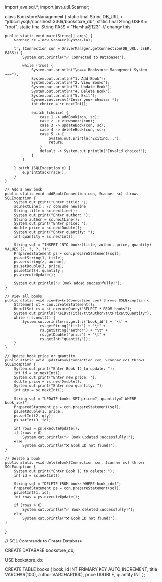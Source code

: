 import java.sql.*;
import java.util.Scanner;

class BookstoreManagement {
    static final String DB_URL = "jdbc:mysql://localhost:3306/bookstore_db";
    static final String USER = "root";
    static final String PASS = "Harshu@123"; // change this

    public static void main(String[] args) {
        Scanner sc = new Scanner(System.in);

        try (Connection con = DriverManager.getConnection(DB_URL, USER, PASS)) {
            System.out.println("✅ Connected to Database!");

            while (true) {
                System.out.println("\n=== Bookstore Management System ===");
                System.out.println("1. Add Book");
                System.out.println("2. View Books");
                System.out.println("3. Update Book");
                System.out.println("4. Delete Book");
                System.out.println("5. Exit");
                System.out.print("Enter your choice: ");
                int choice = sc.nextInt();

                switch (choice) {
                    case 1 -> addBook(con, sc);
                    case 2 -> viewBooks(con);
                    case 3 -> updateBook(con, sc);
                    case 4 -> deleteBook(con, sc);
                    case 5 -> {
                        System.out.println("Exiting...");
                        return;
                    }
                    default -> System.out.println("Invalid choice!");
                }
            }

        } catch (SQLException e) {
            e.printStackTrace();
        }
    }

    // Add a new book
    public static void addBook(Connection con, Scanner sc) throws SQLException {
        System.out.print("Enter title: ");
        sc.nextLine(); // consume newline
        String title = sc.nextLine();
        System.out.print("Enter author: ");
        String author = sc.nextLine();
        System.out.print("Enter price: ");
        double price = sc.nextDouble();
        System.out.print("Enter quantity: ");
        int quantity = sc.nextInt();

        String sql = "INSERT INTO books(title, author, price, quantity) VALUES (?, ?, ?, ?)";
        PreparedStatement ps = con.prepareStatement(sql);
        ps.setString(1, title);
        ps.setString(2, author);
        ps.setDouble(3, price);
        ps.setInt(4, quantity);
        ps.executeUpdate();

        System.out.println("✅ Book added successfully!");
    }

    // View all books
    public static void viewBooks(Connection con) throws SQLException {
        Statement st = con.createStatement();
        ResultSet rs = st.executeQuery("SELECT * FROM books");
        System.out.println("\nID\tTitle\t\tAuthor\t\tPrice\tQuantity");
        while (rs.next()) {
            System.out.println(rs.getInt("book_id") + "\t" +
                    rs.getString("title") + "\t" +
                    rs.getString("author") + "\t" +
                    rs.getDouble("price") + "\t" +
                    rs.getInt("quantity"));
        }
    }

    // Update book price or quantity
    public static void updateBook(Connection con, Scanner sc) throws SQLException {
        System.out.print("Enter Book ID to update: ");
        int id = sc.nextInt();
        System.out.print("Enter new price: ");
        double price = sc.nextDouble();
        System.out.print("Enter new quantity: ");
        int qty = sc.nextInt();

        String sql = "UPDATE books SET price=?, quantity=? WHERE book_id=?";
        PreparedStatement ps = con.prepareStatement(sql);
        ps.setDouble(1, price);
        ps.setInt(2, qty);
        ps.setInt(3, id);

        int rows = ps.executeUpdate();
        if (rows > 0)
            System.out.println("✅ Book updated successfully!");
        else
            System.out.println("❌ Book ID not found!");
    }

    // Delete a book
    public static void deleteBook(Connection con, Scanner sc) throws SQLException {
        System.out.print("Enter Book ID to delete: ");
        int id = sc.nextInt();

        String sql = "DELETE FROM books WHERE book_id=?";
        PreparedStatement ps = con.prepareStatement(sql);
        ps.setInt(1, id);
        int rows = ps.executeUpdate();

        if (rows > 0)
            System.out.println("✅ Book deleted successfully!");
        else
            System.out.println("❌ Book ID not found!");
    }
}


// SQL Commands to Create Database

CREATE DATABASE bookstore_db;

USE bookstore_db;

CREATE TABLE books (
    book_id INT PRIMARY KEY AUTO_INCREMENT,
    title VARCHAR(100),
    author VARCHAR(100),
    price DOUBLE,
    quantity INT
); 
